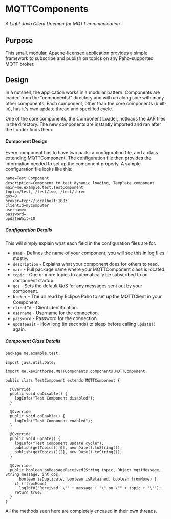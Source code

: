 # MQTTComponents
###### A Light Java Client Daemon for MQTT communication

## Purpose
This small, modular, Apache-licensed application provides a simple framework to subscribe and publish on topics on any Paho-supported MQTT broker.

## Design
In a nutshell, the application works in a modular pattern. Components are loaded from the "components/" directory and will run along side with many other components. Each component, other than the core components (built-in), has it's own update thread and specified cycle.

One of the core components, the Component Loader, hotloads the JAR files in the directory. The new components are instantly imported and ran after the Loader finds them.

#### Component Design
Every component has to have two parts: a configuration file, and a class extending MQTTComponent. The configuration file then provides the information needed to set up the component properly. A sample configuration file looks like this:
```
name=Test Component
description=Component to test dynamic loading, Template component
main=me.example.test.TestComponent
topic=/test, /test/two, /test/three
qos=0
broker=tcp://localhost:1883
clientId=myComputer
username=
password=
updateWait=10
```

##### Configuration Details
This will simply explain what each field in the configuration files are for.
- ```name``` - Defines the name of your component, you will see this in log files mostly.
- ```description``` - Explains what your component does for others to read.
- ```main``` - Full package name where your MQTTComponent class is located.
- ```topic``` - One or more topics to automatically be subscribed to on component startup.
- ```qos``` - Sets the default QoS for any messages sent out by your component.
- ```broker``` - The url read by Eclipse Paho to set up the MQTTClient in your Component.
- ```clientId``` - Client identification.
- ```username``` - Username for the connection.
- ```password``` - Password for the connection.
- ```updateWait``` - How long (in seconds) to sleep before calling ```update()``` again.

##### Component Class Details
```
package me.example.test;

import java.util.Date;

import me.kevinthorne.MQTTComponents.components.MQTTComponent;

public class TestComponent extends MQTTComponent {

  @Override
  public void onDisable() {
    logInfo("Test Component disabled");
  }

  @Override
  public void onEnable() {
    logInfo("Test Component enabled");
  }

  @Override
  public void update() {
    logInfo("Test Component update cycle");
    publish(getTopics()[0], new Date().toString());
    publish(getTopics()[2], new Date().toString());
  }

  @Override
  public boolean onMessageReceived(String topic, Object mqttMessage, String message, int qos,
      boolean isDuplicate, boolean isRetained, boolean fromHome) {
    if (!fromHome)
      logInfo("Received: \"" + message + "\" on \"" + topic + "\"");
    return true;
  }
}
```
All the methods seen here are completely encased in their own threads.
